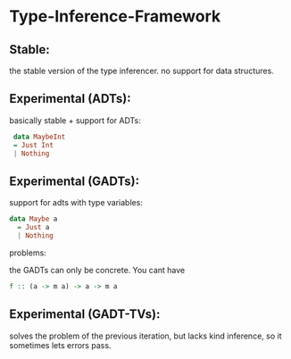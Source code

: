 # Type-Inference-Framework

## Stable:
  the stable version of the type inferencer.
  no support for data structures.



## Experimental (ADTs):
  basically stable + support for ADTs:
 
 ```haskell
  data MaybeInt
  = Just Int
  | Nothing
 ```



## Experimental (GADTs):
  support for adts with type variables:

  ```haskell
  data Maybe a
    = Just a
    | Nothing
  ```

  problems:

  the GADTs can only be concrete. You cant have

  ```haskell
  f :: (a -> m a) -> a -> m a
  ```


## Experimental (GADT-TVs):
  solves the problem of the previous iteration, but
  lacks kind inference, so it sometimes lets errors
  pass.
